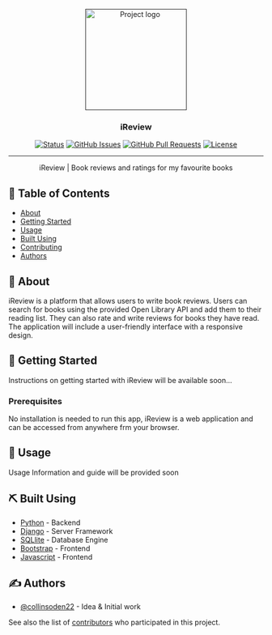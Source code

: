 <p align="center">
  <a href="" rel="noopener">
 <img width=200px height=200px src="https://i.imgur.com/6wj0hh6.jpg" alt="Project logo"></a>
</p>

<h3 align="center">iReview</h3>

<div align="center">

[![Status](https://img.shields.io/badge/status-active-success.svg)]()
[![GitHub Issues](https://img.shields.io/github/issues/collinsoden22/The-Documentation-Compendium.svg)](https://github.com/collinsoden22/iReview/issues)
[![GitHub Pull Requests](https://img.shields.io/github/issues-pr/kylelobo/The-Documentation-Compendium.svg)](https://github.com/collinsoden22/iReview/pulls)
[![License](https://img.shields.io/badge/license-MIT-blue.svg)](/LICENSE)

</div>

---

<p align="center"> iReview | Book reviews and ratings for my favourite books <br>
</p>

## 📝 Table of Contents

- [About](#about)
- [Getting Started](#getting_started)
- [Usage](#usage)
- [Built Using](#built_using)
- [Contributing](../CONTRIBUTING.md)
- [Authors](#authors)

## 🧐 About <a name = "about"></a>

iReview is a platform that allows users to write book reviews. Users can search for books using the provided Open Library API and add them to their reading list. They can also rate and write reviews for books they have read. The application will include a user-friendly interface with a responsive design.

## 🏁 Getting Started <a name = "getting_started"></a>

Instructions on getting started with iReview will be available soon...

### Prerequisites

No installation is needed to run this app, iReview is a web application and can be accessed from anywhere frm your browser.


## 🎈 Usage <a name="usage"></a>

Usage Information and guide will be provided soon

## ⛏️ Built Using <a name = "built_using"></a>

- [Python](https://www.python.org/) - Backend
- [Django](https://djangoproject.com/) - Server Framework
- [SQLlite](https://sqllite.com/) - Database Engine
- [Bootstrap](https://getbootstrap.com/) - Frontend
- [Javascript](https://javascript.org/) - Frontend

## ✍️ Authors <a name = "authors"></a>

- [@collinsoden22](https://github.com/collinsoden22) - Idea & Initial work

See also the list of [contributors](https://github.com/collinsoden22/iReview/contributors) who participated in this project.
